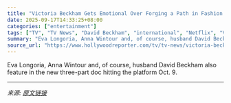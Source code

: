 ```yaml
---
title: "Victoria Beckham Gets Emotional Over Forging a Path in Fashion in Netflix Docuseries Trailer"
date: 2025-09-17T14:33:25+08:00
categories: ["entertainment"]
tags: ["TV", "TV News", "David Beckham", "international", "Netflix", "Victoria Beckham"]
summary: "Eva Longoria, Anna Wintour and, of course, husband David Beckham also feature in the new three-part doc hitting the platform Oct. 9."
source_url: "https://www.hollywoodreporter.com/tv/tv-news/victoria-beckham-netflix-documentary-trailer-spice-girls-1236373487/"
---
```


Eva Longoria, Anna Wintour and, of course, husband David Beckham also feature in the new three-part doc hitting the platform Oct. 9.

---

*来源: [原文链接](https://www.hollywoodreporter.com/tv/tv-news/victoria-beckham-netflix-documentary-trailer-spice-girls-1236373487/)*

